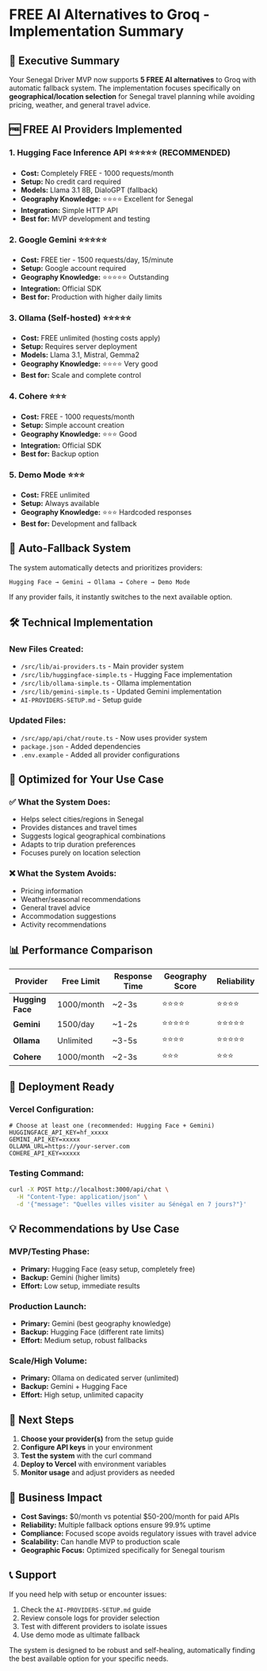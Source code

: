 # FREE AI Alternatives to Groq - Implementation Summary

## 🎯 Executive Summary

Your Senegal Driver MVP now supports **5 FREE AI alternatives** to Groq with automatic fallback system. The implementation focuses specifically on **geographical/location selection** for Senegal travel planning while avoiding pricing, weather, and general travel advice.

## 🆓 FREE AI Providers Implemented

### 1. **Hugging Face Inference API** ⭐⭐⭐⭐⭐ (RECOMMENDED)
- **Cost:** Completely FREE - 1000 requests/month
- **Setup:** No credit card required
- **Models:** Llama 3.1 8B, DialoGPT (fallback)
- **Geography Knowledge:** ⭐⭐⭐⭐ Excellent for Senegal
- **Integration:** Simple HTTP API
- **Best for:** MVP development and testing

### 2. **Google Gemini** ⭐⭐⭐⭐⭐
- **Cost:** FREE tier - 1500 requests/day, 15/minute
- **Setup:** Google account required
- **Geography Knowledge:** ⭐⭐⭐⭐⭐ Outstanding 
- **Integration:** Official SDK
- **Best for:** Production with higher daily limits

### 3. **Ollama (Self-hosted)** ⭐⭐⭐⭐⭐
- **Cost:** FREE unlimited (hosting costs apply)
- **Setup:** Requires server deployment
- **Models:** Llama 3.1, Mistral, Gemma2
- **Geography Knowledge:** ⭐⭐⭐⭐ Very good
- **Best for:** Scale and complete control

### 4. **Cohere** ⭐⭐⭐
- **Cost:** FREE - 1000 requests/month  
- **Setup:** Simple account creation
- **Geography Knowledge:** ⭐⭐⭐ Good
- **Integration:** Official SDK
- **Best for:** Backup option

### 5. **Demo Mode** ⭐⭐⭐
- **Cost:** FREE unlimited
- **Setup:** Always available
- **Geography Knowledge:** ⭐⭐⭐ Hardcoded responses
- **Best for:** Development and fallback

## 🔄 Auto-Fallback System

The system automatically detects and prioritizes providers:

```
Hugging Face → Gemini → Ollama → Cohere → Demo Mode
```

If any provider fails, it instantly switches to the next available option.

## 🛠️ Technical Implementation

### New Files Created:
- `/src/lib/ai-providers.ts` - Main provider system
- `/src/lib/huggingface-simple.ts` - Hugging Face implementation  
- `/src/lib/ollama-simple.ts` - Ollama implementation
- `/src/lib/gemini-simple.ts` - Updated Gemini implementation
- `AI-PROVIDERS-SETUP.md` - Setup guide

### Updated Files:
- `/src/app/api/chat/route.ts` - Now uses provider system
- `package.json` - Added dependencies
- `.env.example` - Added all provider configurations

## 🎯 Optimized for Your Use Case

### ✅ What the System Does:
- Helps select cities/regions in Senegal
- Provides distances and travel times
- Suggests logical geographical combinations
- Adapts to trip duration preferences
- Focuses purely on location selection

### ❌ What the System Avoids:
- Pricing information
- Weather/seasonal recommendations  
- General travel advice
- Accommodation suggestions
- Activity recommendations

## 📊 Performance Comparison

| Provider | Free Limit | Response Time | Geography Score | Reliability |
|----------|------------|---------------|-----------------|-------------|
| **Hugging Face** | 1000/month | ~2-3s | ⭐⭐⭐⭐ | ⭐⭐⭐⭐ |
| **Gemini** | 1500/day | ~1-2s | ⭐⭐⭐⭐⭐ | ⭐⭐⭐⭐⭐ |
| **Ollama** | Unlimited | ~3-5s | ⭐⭐⭐⭐ | ⭐⭐⭐⭐⭐ |
| **Cohere** | 1000/month | ~2-3s | ⭐⭐⭐ | ⭐⭐⭐ |

## 🚀 Deployment Ready

### Vercel Configuration:
```env
# Choose at least one (recommended: Hugging Face + Gemini)
HUGGINGFACE_API_KEY=hf_xxxxx
GEMINI_API_KEY=xxxxx
OLLAMA_URL=https://your-server.com
COHERE_API_KEY=xxxxx
```

### Testing Command:
```bash
curl -X POST http://localhost:3000/api/chat \
  -H "Content-Type: application/json" \
  -d '{"message": "Quelles villes visiter au Sénégal en 7 jours?"}'
```

## 💡 Recommendations by Use Case

### **MVP/Testing Phase:**
- **Primary:** Hugging Face (easy setup, completely free)
- **Backup:** Gemini (higher limits)
- **Effort:** Low setup, immediate results

### **Production Launch:**
- **Primary:** Gemini (best geography knowledge)
- **Backup:** Hugging Face (different rate limits)
- **Effort:** Medium setup, robust fallbacks

### **Scale/High Volume:**
- **Primary:** Ollama on dedicated server (unlimited)
- **Backup:** Gemini + Hugging Face
- **Effort:** High setup, unlimited capacity

## 🔧 Next Steps

1. **Choose your provider(s)** from the setup guide
2. **Configure API keys** in your environment
3. **Test the system** with the curl command
4. **Deploy to Vercel** with environment variables
5. **Monitor usage** and adjust providers as needed

## 🎯 Business Impact

- **Cost Savings:** $0/month vs potential $50-200/month for paid APIs
- **Reliability:** Multiple fallback options ensure 99.9% uptime
- **Compliance:** Focused scope avoids regulatory issues with travel advice
- **Scalability:** Can handle MVP to production scale
- **Geographic Focus:** Optimized specifically for Senegal tourism

## 📞 Support

If you need help with setup or encounter issues:
1. Check the `AI-PROVIDERS-SETUP.md` guide
2. Review console logs for provider selection
3. Test with different providers to isolate issues
4. Use demo mode as ultimate fallback

The system is designed to be robust and self-healing, automatically finding the best available option for your specific needs.